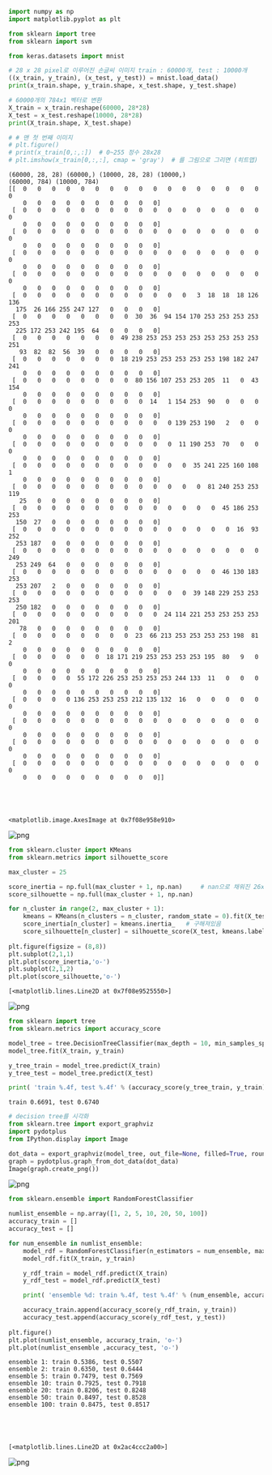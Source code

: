 ```python
import numpy as np
import matplotlib.pyplot as plt

from sklearn import tree
from sklearn import svm

from keras.datasets import mnist

# 28 x 28 pixel로 이루어진 손글씨 이미지 train : 60000개, test : 10000개
((x_train, y_train), (x_test, y_test)) = mnist.load_data()
print(x_train.shape, y_train.shape, x_test.shape, y_test.shape)

# 60000개의 784x1 벡터로 변환
X_train = x_train.reshape(60000, 28*28)  
X_test = x_test.reshape(10000, 28*28)
print(X_train.shape, X_test.shape)

# # 맨 첫 번째 이미지
# plt.figure()
# print(x_train[0,:,:])  # 0~255 정수 28x28
# plt.imshow(x_train[0,:,:], cmap = 'gray')  # 를 그림으로 그리면 (히트맵)
```

    (60000, 28, 28) (60000,) (10000, 28, 28) (10000,)
    (60000, 784) (10000, 784)
    [[  0   0   0   0   0   0   0   0   0   0   0   0   0   0   0   0   0   0
        0   0   0   0   0   0   0   0   0   0]
     [  0   0   0   0   0   0   0   0   0   0   0   0   0   0   0   0   0   0
        0   0   0   0   0   0   0   0   0   0]
     [  0   0   0   0   0   0   0   0   0   0   0   0   0   0   0   0   0   0
        0   0   0   0   0   0   0   0   0   0]
     [  0   0   0   0   0   0   0   0   0   0   0   0   0   0   0   0   0   0
        0   0   0   0   0   0   0   0   0   0]
     [  0   0   0   0   0   0   0   0   0   0   0   0   0   0   0   0   0   0
        0   0   0   0   0   0   0   0   0   0]
     [  0   0   0   0   0   0   0   0   0   0   0   0   3  18  18  18 126 136
      175  26 166 255 247 127   0   0   0   0]
     [  0   0   0   0   0   0   0   0  30  36  94 154 170 253 253 253 253 253
      225 172 253 242 195  64   0   0   0   0]
     [  0   0   0   0   0   0   0  49 238 253 253 253 253 253 253 253 253 251
       93  82  82  56  39   0   0   0   0   0]
     [  0   0   0   0   0   0   0  18 219 253 253 253 253 253 198 182 247 241
        0   0   0   0   0   0   0   0   0   0]
     [  0   0   0   0   0   0   0   0  80 156 107 253 253 205  11   0  43 154
        0   0   0   0   0   0   0   0   0   0]
     [  0   0   0   0   0   0   0   0   0  14   1 154 253  90   0   0   0   0
        0   0   0   0   0   0   0   0   0   0]
     [  0   0   0   0   0   0   0   0   0   0   0 139 253 190   2   0   0   0
        0   0   0   0   0   0   0   0   0   0]
     [  0   0   0   0   0   0   0   0   0   0   0  11 190 253  70   0   0   0
        0   0   0   0   0   0   0   0   0   0]
     [  0   0   0   0   0   0   0   0   0   0   0   0  35 241 225 160 108   1
        0   0   0   0   0   0   0   0   0   0]
     [  0   0   0   0   0   0   0   0   0   0   0   0   0  81 240 253 253 119
       25   0   0   0   0   0   0   0   0   0]
     [  0   0   0   0   0   0   0   0   0   0   0   0   0   0  45 186 253 253
      150  27   0   0   0   0   0   0   0   0]
     [  0   0   0   0   0   0   0   0   0   0   0   0   0   0   0  16  93 252
      253 187   0   0   0   0   0   0   0   0]
     [  0   0   0   0   0   0   0   0   0   0   0   0   0   0   0   0   0 249
      253 249  64   0   0   0   0   0   0   0]
     [  0   0   0   0   0   0   0   0   0   0   0   0   0   0  46 130 183 253
      253 207   2   0   0   0   0   0   0   0]
     [  0   0   0   0   0   0   0   0   0   0   0   0  39 148 229 253 253 253
      250 182   0   0   0   0   0   0   0   0]
     [  0   0   0   0   0   0   0   0   0   0  24 114 221 253 253 253 253 201
       78   0   0   0   0   0   0   0   0   0]
     [  0   0   0   0   0   0   0   0  23  66 213 253 253 253 253 198  81   2
        0   0   0   0   0   0   0   0   0   0]
     [  0   0   0   0   0   0  18 171 219 253 253 253 253 195  80   9   0   0
        0   0   0   0   0   0   0   0   0   0]
     [  0   0   0   0  55 172 226 253 253 253 253 244 133  11   0   0   0   0
        0   0   0   0   0   0   0   0   0   0]
     [  0   0   0   0 136 253 253 253 212 135 132  16   0   0   0   0   0   0
        0   0   0   0   0   0   0   0   0   0]
     [  0   0   0   0   0   0   0   0   0   0   0   0   0   0   0   0   0   0
        0   0   0   0   0   0   0   0   0   0]
     [  0   0   0   0   0   0   0   0   0   0   0   0   0   0   0   0   0   0
        0   0   0   0   0   0   0   0   0   0]
     [  0   0   0   0   0   0   0   0   0   0   0   0   0   0   0   0   0   0
        0   0   0   0   0   0   0   0   0   0]]
    




    <matplotlib.image.AxesImage at 0x7f08e958e910>




    
![png](./images/07_Decision%20tree%20%26%20Random%20forest_0_2.png)
    



```python
from sklearn.cluster import KMeans
from sklearn.metrics import silhouette_score 

max_cluster = 25

score_inertia = np.full(max_cluster + 1, np.nan)     # nan으로 채워진 26x1 벡터 n
score_silhouette = np.full(max_cluster + 1, np.nan)

for n_cluster in range(2, max_cluster + 1):
    kmeans = KMeans(n_clusters = n_cluster, random_state = 0).fit(X_test)  # 너무 오래걸려서 test셋으로 돌림
    score_inertia[n_cluster] = kmeans.inertia_   # 구해져있음
    score_silhouette[n_cluster] = silhouette_score(X_test, kmeans.labels_)
    
plt.figure(figsize = (8,8))
plt.subplot(2,1,1)
plt.plot(score_inertia,'o-')
plt.subplot(2,1,2)
plt.plot(score_silhouette,'o-')
```




    [<matplotlib.lines.Line2D at 0x7f08e9525550>]




    
![png](./images/07_Decision%20tree%20%26%20Random%20forest_1_1.png)
    



```python
from sklearn import tree
from sklearn.metrics import accuracy_score

model_tree = tree.DecisionTreeClassifier(max_depth = 10, min_samples_split = 1000, min_samples_leaf = 1000)
model_tree.fit(X_train, y_train)

y_tree_train = model_tree.predict(X_train)
y_tree_test = model_tree.predict(X_test)

print( 'train %.4f, test %.4f' % (accuracy_score(y_tree_train, y_train), accuracy_score(y_tree_test, y_test)) )
```

    train 0.6691, test 0.6740
    


```python
# decision tree를 시각화
from sklearn.tree import export_graphviz
import pydotplus
from IPython.display import Image

dot_data = export_graphviz(model_tree, out_file=None, filled=True, rounded=True, special_characters=True)
graph = pydotplus.graph_from_dot_data(dot_data)
Image(graph.create_png())
```




    
![png](./images/07_Decision%20tree%20%26%20Random%20forest_3_0.png)
    




```python
from sklearn.ensemble import RandomForestClassifier

numlist_ensemble = np.array([1, 2, 5, 10, 20, 50, 100])
accuracy_train = []
accuracy_test = []

for num_ensemble in numlist_ensemble:
    model_rdf = RandomForestClassifier(n_estimators = num_ensemble, max_depth = 10, min_samples_split = 1000, min_samples_leaf = 1000)
    model_rdf.fit(X_train, y_train)

    y_rdf_train = model_rdf.predict(X_train)
    y_rdf_test = model_rdf.predict(X_test)

    print( 'ensemble %d: train %.4f, test %.4f' % (num_ensemble, accuracy_score(y_rdf_train, y_train), accuracy_score(y_rdf_test, y_test)) )

    accuracy_train.append(accuracy_score(y_rdf_train, y_train))
    accuracy_test.append(accuracy_score(y_rdf_test, y_test))
    
plt.figure()
plt.plot(numlist_ensemble, accuracy_train, 'o-')
plt.plot(numlist_ensemble ,accuracy_test, 'o-')
```

    ensemble 1: train 0.5386, test 0.5507
    ensemble 2: train 0.6350, test 0.6444
    ensemble 5: train 0.7479, test 0.7569
    ensemble 10: train 0.7925, test 0.7918
    ensemble 20: train 0.8206, test 0.8248
    ensemble 50: train 0.8497, test 0.8528
    ensemble 100: train 0.8475, test 0.8517
    




    [<matplotlib.lines.Line2D at 0x2ac4ccc2a00>]




    
![png](./images/07_Decision%20tree%20%26%20Random%20forest_4_2.png)
    

